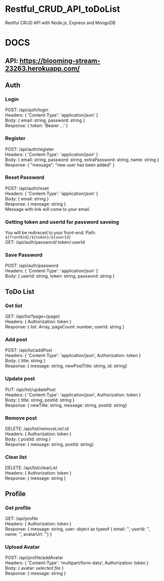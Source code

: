 # Restful_CRUD_API_toDoList
Restful CRUD API with Node.js, Express and MongoDB

# DOCS 
## API: https://blooming-stream-23263.herokuapp.com/
## Auth
### Login
POST: /api/auth/login <br />
Headers: { 'Content-Type': 'application/json' } <br />
Body: { email: string, password: string } <br />
Response: { token: 'Bearer ...' } <br />
### Register
POST: /api/auth/register <br />
Headers: { 'Content-Type': 'application/json' } <br />
Body: { email: string, password: string, extraPassword: string, name: string } <br />
Response: { "message": "new user has been added" } <br />
### Reset Password
POST: /api/auth/reset <br />
Headers: { 'Content-Type': 'application/json' } <br />
Body: { email: string } <br />
Response: { message: string } <br />
Message with link will come to your email. <br />
### Getting token and userId for password saveing
You will be redireced to your front-end. Path: `${frontEnd}/${token}/${userId}`<br />
GET: /api/auth/password/:token/:userId <br />
### Save Password
POST: /api/auth/password <br />
Headers: { 'Content-Type': 'application/json' } <br />
Body: { userId: string, token: string, password: string } <br />

## ToDo List

### Get list
GET: /api/list?page={page} <br />
Headers: { Authorization: token } <br />
Response: { list: Array<object>, pageCount: number, userId: string } <br />
### Add post
POST: /api/list/addPost <br />
Headers: { 'Content-Type': 'application/json', Authorization: token } <br />
Body: { title: string  } <br />
Response: { message: string, newPostTitle: string, id: string} <br />
### Update post
PUT: /api/list/updatePost <br />
Headers: { 'Content-Type': 'application/json', Authorization: token } <br />
Body: { title: string, postId: string  } <br />
Response: { newTitle: string, message: string, postId: string} <br />
### Remove post
DELETE: /api/list/removeList/:id <br />
Headers: { Authorization: token } <br />
Body: { postId: string  } <br />
Response: { message: string, postId: string} <br />
### Clear list
DELETE: /api/list/clearList <br />
Headers: { Authorization: token } <br />
Response: { message: string } <br />
## Profile
### Get profile
GET: /api/profile <br />
Headers: { Authorization: token } <br />
Response: { message: string, user: object as typeof { email: '', userId: '', name: '', avatarUrl: ''} } <br />
### Upload Avatar
POST: /api/profile/addAvatar <br />
Headers: { 'Content-Type': 'multipart/form-data', Authorization: token } <br />
Body: { avatar: *selected file* } <br />
Response: { message: string } <br />
